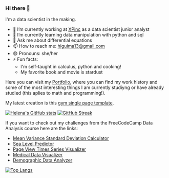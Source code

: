 ### Hi there 👋
I'm a data scientist in the making. 

- 🔭 I’m currently working at [XPinc](https://www.linkedin.com/company/xp-inc/mycompany/) as a data scientist junior analyst
- 🌱 I’m currently learning data manipulation with python and sql
- 💬 Ask me about differential equations
- 📫 How to reach me: higuima13@gmail.com
- 😄 Pronouns: she/her
- ⚡ Fun facts: 
    - I'm self-taught in calculus, python and cooking!
    - My favorite book and movie is stardust

Here you can visit my [Portfolio](https://higuima.github.io/higuima-portfolio/), where you can find my work history and some of the most interesting things I am currently studiyng or have already studied (this aplies to math and programming!). 

My latest creation is this [gym single page template](https://gym-typescript-1jd.pages.dev/).

[![Helena's GitHub stats](https://github-readme-stats.vercel.app/api?username=higuima&show_icons=true&theme=dracula)](https://github.com/anuraghazra/github-readme-stats) [![GitHub Streak](http://github-readme-streak-stats.herokuapp.com?user=higuima&theme=dracula)](https://git.io/streak-stats)

If you want to check out my challenges from the FreeCodeCamp Data Analysis course here are the links:
- [Mean Variance Standard Deviation Calculator](https://github.com/higuima/boilerplate-mean-variance-standard-deviation-calculator)
- [Sea Level Predictor](https://github.com/higuima/boilerplate-sea-level-predictor)
- [Page View Times Series Visualizer](https://github.com/higuima/boilerplate-page-view-time-series-visualizer)
- [Medical Data Visualizer](https://github.com/higuima/boilerplate-medical-data-visualizer)
- [Demographic Data Analyzer](https://github.com/higuima/boilerplate-demographic-data-analyzer)

[![Top Langs](https://github-readme-stats.vercel.app/api/top-langs/?username=higuima&layout=pie&theme=dracula)](https://github.com/anuraghazra/github-readme-stats)

